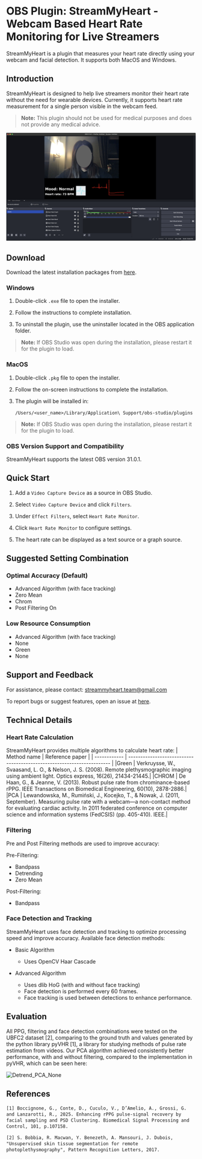 # OBS Plugin: StreamMyHeart - Webcam Based Heart Rate Monitoring for Live Streamers
StreamMyHeart is a plugin that measures your heart rate directly using your webcam and facial detection. It supports both MacOS and Windows.

## Introduction

StreamMyHeart is designed to help live streamers monitor their heart rate without the need for wearable devices. Currently, it supports heart rate measurement for a single person visible in the webcam feed.

> **Note:** This plugin should not be used for medical purposes and does not provide any medical advice.

![Plugin Demo](sources.png)

## Download
Download the latest installation packages from [here](https://github.com/Maciek03102003/StreamMyHeart/releases).

### Windows
1. Double-click `.exe` file to open the installer.

2. Follow the instructions to complete installation.

3. To uninstall the plugin, use the uninstaller located in the OBS application folder.

> **Note:** If OBS Studio was open during the installation, please restart it for the plugin to load.

### MacOS
1. Double-click `.pkg` file to open the installer.

2. Follow the on-screen instructions to complete the installation.

3. The plugin will be installed in:
    ```
    /Users/<user_name>/Library/Application\ Support/obs-studio/plugins
    ```

> **Note:** If OBS Studio was open during the installation, please restart it for the plugin to load.

### OBS Version Support and Compatibility
StreamMyHeart supports the latest OBS version 31.0.1.

## Quick Start

1. Add a `Video Capture Device` as a source in OBS Studio.

2. Select `Video Capture Device` and click `Filters`.

3. Under `Effect Filters`, select `Heart Rate Monitor`.

4. Click `Heart Rate Monitor` to configure settings.

5. The heart rate can be displayed as a text source or a graph source.

## Suggested Setting Combination

### Optimal Accuracy (Default)
- Advanced Algorithm (with face tracking)
- Zero Mean
- Chrom
- Post Filtering On

### Low Resource Consumption
- Advanced Algorithm (with face tracking)
- None
- Green
- None

## Support and Feedback

For assistance, please contact: streammyheart.team@gmail.com

To report bugs or suggest features, open an issue at [here](https://github.com/Maciek03102003/StreamMyHeart/issues).

## Technical Details

### Heart Rate Calculation
StreamMyHeart provides multiple algorithms to calculate heart rate:
| Method name    |  Reference paper |
| ------------ | ---------------------------------------------------------------------- |
|Green    | Verkruysse, W., Svaasand, L. O., & Nelson, J. S. (2008). Remote plethysmographic imaging using ambient light. Optics express, 16(26), 21434-21445.|
|CHROM    | De Haan, G., & Jeanne, V. (2013). Robust pulse rate from chrominance-based rPPG. IEEE Transactions on Biomedical Engineering, 60(10), 2878-2886.|
|PCA      | Lewandowska, M., Rumiński, J., Kocejko, T., & Nowak, J. (2011, September). Measuring pulse rate with a webcam—a non-contact method for evaluating cardiac activity. In 2011 federated conference on computer science and information systems (FedCSIS) (pp. 405-410). IEEE.|

### Filtering
Pre and Post Filtering methods are used to improve accuracy:

Pre-Filtering:
- Bandpass
- Detrending
- Zero Mean

Post-Filtering:
- Bandpass

### Face Detection and Tracking
StreamMyHeart uses face detection and tracking to optimize processing speed and improve accuracy. Available face detection methods:

- Basic Algorithm
    - Uses OpenCV Haar Cascade

- Advanced Algorithm
    - Uses dlib HoG (with and without face tracking)
    - Face detection is performed every 60 frames.
    - Face tracking is used between detections to enhance performance.

## Evaluation
All PPG, filtering and face detection combinations were tested on the UBFC2 dataset [2], comparing to the ground truth and values generated by the python library pyVHR [1], a library for studying methods of pulse rate estimation from videos. Our PCA algorithm achieved consistently better performance, with and without filtering, compared to the implementation in pyVHR, which can be seen here:

![Detrend_PCA_None](eval/graphs/Detrend_PCA_None/HR_Line.png)

## References
```
[1] Boccignone, G., Conte, D., Cuculo, V., D’Amelio, A., Grossi, G. and Lanzarotti, R., 2025. Enhancing rPPG pulse-signal recovery by facial sampling and PSD Clustering. Biomedical Signal Processing and Control, 101, p.107158.
```
```
[2] S. Bobbia, R. Macwan, Y. Benezeth, A. Mansouri, J. Dubois, "Unsupervised skin tissue segmentation for remote photoplethysmography", Pattern Recognition Letters, 2017.
```
